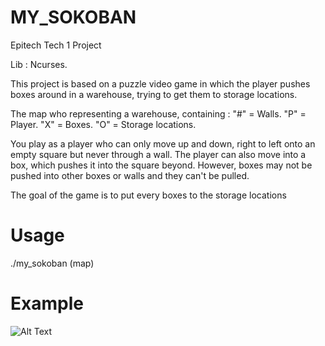# MY_SOKOBAN
Epitech Tech 1 Project

Lib : Ncurses.

This project is based on a puzzle video game in which the player pushes boxes around in a warehouse, trying to get them to storage locations.

The map who representing a warehouse, containing :
"#" = Walls.
"P" = Player.
"X" = Boxes.
"O" = Storage locations.

You play as a player who can only move up and down, right to left onto an empty square but never through a wall.
The player can also move into a box, which pushes it into the square beyond.
However, boxes may not be pushed into other boxes or walls and they can't be pulled.

The goal of the game is to put every boxes to the storage locations

# Usage
./my_sokoban (map)

# Example
![Alt Text](file:///sokoban_example.png)
